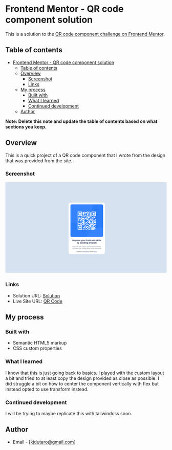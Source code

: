 # Frontend Mentor - QR code component solution

This is a solution to the [QR code component challenge on Frontend Mentor](https://www.frontendmentor.io/challenges/qr-code-component-iux_sIO_H).

## Table of contents

- [Frontend Mentor - QR code component solution](#frontend-mentor---qr-code-component-solution)
  - [Table of contents](#table-of-contents)
  - [Overview](#overview)
    - [Screenshot](#screenshot)
    - [Links](#links)
  - [My process](#my-process)
    - [Built with](#built-with)
    - [What I learned](#what-i-learned)
    - [Continued development](#continued-development)
  - [Author](#author)

**Note: Delete this note and update the table of contents based on what sections you keep.**

## Overview

This is a quick project of a QR code component that I wrote from the design that was provided from the site.

### Screenshot

![QR Code Component](./screenshot.png)

### Links

- Solution URL: [Solution](https://github.com/kjdutaro/frontend-learning-journey/tree/b60674dd44eeb5e4302771bdb0cc5021ac9c1698/qr-code-component-main)
- Live Site URL: [QR Code](https://qr-code-component-main-coral-one.vercel.app/)

## My process

### Built with

- Semantic HTML5 markup
- CSS custom properties

### What I learned

I know that this is just going back to basics. I played with the custom layout a bit and tried to at least copy the design provided as close as possible. I did struggle a bit on how to center the component vertically with flex but instead opted to use transform instead.

### Continued development

I will be trying to maybe replicate this with tailwindcss soon.

## Author

- Email - [kjdutaro@gmail.com]
